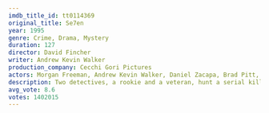 ```yaml
---
imdb_title_id: tt0114369
original_title: Se7en
year: 1995
genre: Crime, Drama, Mystery
duration: 127
director: David Fincher
writer: Andrew Kevin Walker
production_company: Cecchi Gori Pictures
actors: Morgan Freeman, Andrew Kevin Walker, Daniel Zacapa, Brad Pitt, Gwyneth Paltrow, John Cassini, Bob Mack, Peter Crombie, Reg E. Cathey, R. Lee Ermey, George Christy, Endre Hules, Hawthorne James, William Davidson, Bob Collins
description: Two detectives, a rookie and a veteran, hunt a serial killer who uses the seven deadly sins as his motives.
avg_vote: 8.6
votes: 1402015
---
```


